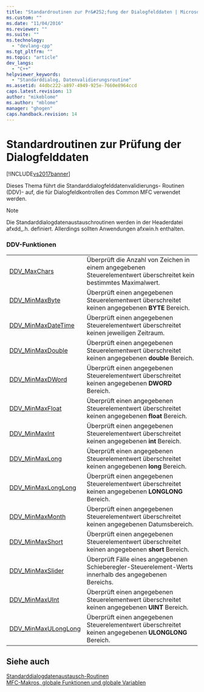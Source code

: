 ```yaml
---
title: "Standardroutinen zur Pr&#252;fung der Dialogfelddaten | Microsoft Docs"
ms.custom: ""
ms.date: "11/04/2016"
ms.reviewer: ""
ms.suite: ""
ms.technology: 
  - "devlang-cpp"
ms.tgt_pltfrm: ""
ms.topic: "article"
dev_langs: 
  - "C++"
helpviewer_keywords: 
  - "Standarddialog, Datenvalidierungsroutine"
ms.assetid: 44dbc222-a897-4949-925e-7660e8964ccd
caps.latest.revision: 13
author: "mikeblome"
ms.author: "mblome"
manager: "ghogen"
caps.handback.revision: 14
---
```

# Standardroutinen zur Pr&#252;fung der Dialogfelddaten
[!INCLUDE[vs2017banner](../../assembler/inline/includes/vs2017banner.md)]

Dieses Thema führt die Standarddialogfelddatenvalidierungs\- Routinen \(DDV\)\- auf, die für Dialogfeldkontrollen des Common MFC verwendet werden.  
  
> [!NOTE]
>  Die Standarddialogdatenaustauschroutinen werden in der Headerdatei afxdd\_.h. definiert.  Allerdings sollten Anwendungen afxwin.h enthalten.  
  
### DDV\-Funktionen  
  
|||  
|-|-|  
|[DDV\_MaxChars](../Topic/DDV_MaxChars.md)|Überprüft die Anzahl von Zeichen in einem angegebenen Steuerelementwert überschreitet kein bestimmtes Maximalwert.|  
|[DDV\_MinMaxByte](../Topic/DDV_MinMaxByte.md)|Überprüft einen angegebenen Steuerelementwert überschreitet keinen angegebenen **BYTE** Bereich.|  
|[DDV\_MinMaxDateTime](../Topic/DDV_MinMaxDateTime.md)|Überprüft einen angegebenen Steuerelementwert überschreitet keinen jeweiligen Zeitraum.|  
|[DDV\_MinMaxDouble](../Topic/DDV_MinMaxDouble.md)|Überprüft einen angegebenen Steuerelementwert überschreitet keinen angegebenen **double** Bereich.|  
|[DDV\_MinMaxDWord](../Topic/DDV_MinMaxDWord.md)|Überprüft einen angegebenen Steuerelementwert überschreitet keinen angegebenen **DWORD** Bereich.|  
|[DDV\_MinMaxFloat](../Topic/DDV_MinMaxFloat.md)|Überprüft einen angegebenen Steuerelementwert überschreitet keinen angegebenen **float** Bereich.|  
|[DDV\_MinMaxInt](../Topic/DDV_MinMaxInt.md)|Überprüft einen angegebenen Steuerelementwert überschreitet keinen angegebenen **int** Bereich.|  
|[DDV\_MinMaxLong](../Topic/DDV_MinMaxLong.md)|Überprüft einen angegebenen Steuerelementwert überschreitet keinen angegebenen **long** Bereich.|  
|[DDV\_MinMaxLongLong](../Topic/DDV_MinMaxLongLong.md)|Überprüft einen angegebenen Steuerelementwert überschreitet keinen angegebenen **LONGLONG** Bereich.|  
|[DDV\_MinMaxMonth](../Topic/DDV_MinMaxMonth.md)|Überprüft einen angegebenen Steuerelementwert überschreitet keinen angegebenen Datumsbereich.|  
|[DDV\_MinMaxShort](../Topic/DDV_MinMaxShort.md)|Überprüft einen angegebenen Steuerelementwert überschreitet keinen angegebenen **short** Bereich.|  
|[DDV\_MinMaxSlider](../Topic/DDV_MinMaxSlider.md)|Überprüft Fälle eines angegebenen Schieberegler\-Steuerelement\-Werts innerhalb des angegebenen Bereichs.|  
|[DDV\_MinMaxUInt](../Topic/DDV_MinMaxUInt.md)|Überprüft einen angegebenen Steuerelementwert überschreitet keinen angegebenen **UINT** Bereich.|  
|[DDV\_MinMaxULongLong](../Topic/DDV_MinMaxULongLong.md)|Überprüft einen angegebenen Steuerelementwert überschreitet keinen angegebenen **ULONGLONG** Bereich.|  
  
## Siehe auch  
 [Standarddialogdatenaustausch\-Routinen](../../mfc/reference/standard-dialog-data-exchange-routines.md)   
 [MFC\-Makros, globale Funktionen und globale Variablen](../../mfc/reference/mfc-macros-and-globals.md)